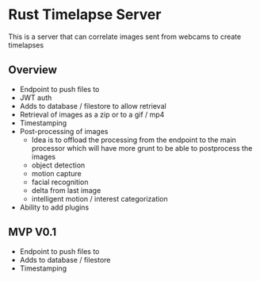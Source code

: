 # Rust Timelapse Server

This is a server that can correlate images sent from webcams to create timelapses

## Overview

* Endpoint to push files to
* JWT auth
* Adds to database / filestore to allow retrieval
* Retrieval of images as a zip or to a gif / mp4
* Timestamping
* Post-processing of images
    * Idea is to offload the processing from the endpoint to the main processor which will have more grunt to be able to postprocess the images
    * object detection
    * motion capture
    * facial recognition
    * delta from last image
    * intelligent motion / interest categorization
* Ability to add plugins

## MVP V0.1
 
* Endpoint to push files to
* Adds to database / filestore
* Timestamping


